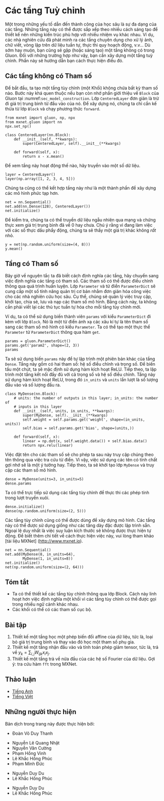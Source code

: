 <!-- ===================== Bắt đầu dịch Phần 1 ===================== -->
<!-- ========================================= REVISE PHẦN 1 - BẮT ĐẦU =================================== -->

<!--
# Custom Layers
-->

# Các tầng Tuỳ chỉnh

<!--
One of the reasons for the success of deep learning can be found in the wide range of layers that can be used in a deep network. 
This allows for a tremendous degree of customization and adaptation. 
For instance, scientists have invented layers for images, text, pooling, loops, dynamic programming, even for computer programs. 
Sooner or later you will encounter a layer that does not exist yet in Gluon, or even better, you will eventually invent a new layer that works well for your problem at hand. 
This is when it is time to build a custom layer. This section shows you how.
-->

<!-- UPDATE
One of factors behind deep learnings success is the availability of a wide range of layers that can be composed in creative ways to design architectures suitable for a wide variety of tasks.
For instance, researchers have invented layers specifically for handling images, text, looping over sequential data, performing dynamic programming, etc.
Sooner or later you will encounter (or invent) a layer that does not exist yet in Gluon,
In these cases, you must build a custom layer.
In this section, we show you how.
-->

Một trong những yếu tố dẫn đến thành công của học sâu là sự đa dạng của các tầng. 
Những tầng này có thể được sắp xếp theo nhiều cách sáng tạo để thiết kế nên những kiến trúc phù hợp với nhiều nhiệm vụ khác nhau. 
Ví dụ, các nhà nghiên cứu đã phát minh ra các tầng chuyên dụng cho xử lý ảnh, chữ viết, vòng lặp trên dữ liệu tuần tự, thực thi quy hoạch động, v.v...
Dù sớm hay muộn, bạn cũng sẽ gặp (hoặc sáng tạo) một tầng không có trong Gluon.
Đối với những trường hợp như vậy, bạn cần xây dựng một tầng tuỳ chỉnh. 
Phần này sẽ hướng dẫn bạn cách thực hiện điều đó.

<!--
## Layers without Parameters
-->

## Các tầng không có Tham số

<!--
Since this is slightly intricate, we start with a custom layer (also known as Block) that does not have any inherent parameters. 
Our first step is very similar to when we introduced blocks in :numref:`sec_model_construction`. 
The following `CenteredLayer` class constructs a layer that subtracts the mean from the input.
We build it by inheriting from the Block class and implementing the `forward` method.
-->

<!-- UPDATE
To start, we construct a custom layer (a Block) that does not have any parameters of its own. 
This should look familiar if you recall our introduction to Gluon's `Block` in :numref:`sec_model_construction`. 
The following `CenteredLayer` class simply subtracts the mean from its input. 
To build it, we simply need to inherit from the Block class and implement the `forward` method.
-->

Để bắt đầu, ta tạo một tầng tùy chỉnh (một Khối) không chứa bất kỳ tham số nào.
Bước này khá quen thuộc nếu bạn còn nhớ phần giới thiệu về `Block` của Gluon tại :numref:`sec_model_construction`.
Lớp `CenteredLayer` đơn giản là trừ đi giá trị trung bình từ đầu vào của nó.
Để xây dựng nó, chúng ta chỉ cần kế thừa từ lớp `Block` và chạy phương thức `forward`.

```{.python .input  n=1}
from mxnet import gluon, np, npx
from mxnet.gluon import nn
npx.set_np()

class CenteredLayer(nn.Block):
    def __init__(self, **kwargs):
        super(CenteredLayer, self).__init__(**kwargs)

    def forward(self, x):
        return x - x.mean()
```

<!--
Let us verify that our layer works as intended by feeding some data through it.
-->

Để xem tầng này hoạt động thế nào, hãy truyền vào một số dữ liệu.

```{.python .input  n=2}
layer = CenteredLayer()
layer(np.array([1, 2, 3, 4, 5]))
```

<!--
We can now incorporate our layer as a component in constructing more complex models.
-->

Chúng ta cũng có thể kết hợp tầng này như là một thành phần để xây dựng các mô hình phức tạp hơn.

```{.python .input  n=3}
net = nn.Sequential()
net.add(nn.Dense(128), CenteredLayer())
net.initialize()
```

<!--
Let's see whether the centering layer did its job. 
For that we send random data through the network and check whether the mean vanishes. 
Note that since we are dealing with floating point numbers, we are going to see a very small albeit typically nonzero number.
-->

<!-- UPDATE
As an extra sanity check, we can send random data through the network and check that the mean is in fact 0.
Because we are dealing with floating point numbers, we may still see a *very* small nonzero number due to quantization.
-->

Để kiểm tra, chúng ta có thể truyền dữ liệu ngẫu nhiên qua mạng và chứng thực xem giá trị trung bình đã về 0 hay chưa.
Chú ý rằng vì đang làm việc với các số thực dấu phẩy động, chúng ta sẽ thấy một giá trị khác không *rất* nhỏ.

```{.python .input  n=4}
y = net(np.random.uniform(size=(4, 8)))
y.mean()
```

<!-- ===================== Kết thúc dịch Phần 1 ===================== -->

<!-- ===================== Bắt đầu dịch Phần 2 ===================== -->

<!-- ========================================= REVISE PHẦN 1 - KẾT THÚC ===================================-->

<!-- ========================================= REVISE PHẦN 2 - BẮT ĐẦU ===================================-->

<!--
## Layers with Parameters
-->

## Tầng có Tham số

<!--
Now that we know how to define layers in principle, let's define layers with parameters. 
These can be adjusted through training. 
In order to simplify things for an avid deep learning researcher the `Parameter` class and the `ParameterDict` dictionary provide some basic housekeeping functionality. 
In particular, they govern access, initialization, sharing, saving and loading model parameters. 
For instance, this way we do not need to write custom serialization routines for each new custom layer.
-->

<!-- UPDATE
Now that we know how to define simple layers let us move on to defining layers with parameters that can be adjusted through training. 
To automate some of the routine work the `Parameter` class and the `ParameterDict` dictionary provide some basic housekeeping functionality.
In particular, they govern access, initialization, sharing, saving and loading model parameters. 
This way, among other benefits, we will not need to write custom serialization routines for every custom layer.
-->

Bây giờ về nguyên tắc ta đã biết cách định nghĩa các tầng, hãy chuyển sang việc định nghĩa các tầng có tham số.
Các tham số có thể được điều chỉnh thông qua quá trình huấn luyện.
Lớp `Parameter` và từ điển `ParameterDict` sẽ cung cấp một số tính năng quản trị cơ bản nhằm đơn giản hóa công việc cho các nhà nghiên cứu học sâu.
Cụ thể, chúng sẽ quản lý việc truy cập, khởi tạo, chia sẻ, lưu và nạp các tham số mô hình.
Bằng cách này, ta không cần phải viết lại các thủ tục tuần tự hóa cho mỗi tầng tùy chỉnh mới.

<!--
For instance, we can use the member variable `params` of the `ParameterDict` type that comes with the Block class. 
It is a dictionary that maps string type parameter names to model parameters in the `Parameter` type.
We can create a `Parameter` instance from `ParameterDict` via the `get` function.
-->

<!-- UPDATE
The `Block` class contains a `params` variable of the `ParameterDict` type. 
This dictionary maps strings representing parameter names to model parameters (of the `Parameter` type). 
The `ParameterDict` also supplied a `get` function that makes it easy to generate a new parameter with a specified name and shape.
-->

Ví dụ, ta có thể sử dụng biến thành viên `params` với kiểu `ParameterDict` đi kèm với lớp `Block`.
Nó là một từ điển ánh xạ các xâu kí tự là tên tham số sang các tham số mô hình có kiểu `Parameter`.
Ta có thể tạo một thực thể `Parameter` từ `ParameterDict` thông qua hàm `get`.

```{.python .input  n=7}
params = gluon.ParameterDict()
params.get('param2', shape=(2, 3))
params
```

<!--
Let's use this to implement our own version of the dense layer. 
It has two parameters: bias and weight. To make it a bit nonstandard, we bake in the ReLU activation as default. 
Next, we implement a fully connected layer with both weight and bias parameters.
It uses ReLU as an activation function, where `in_units` and `units` are the number of inputs and the number of outputs, respectively.
-->

<!-- UPDATE
We now have all the basic ingredients that we need to implement our own version of Gluon's `Dense` layer. 
Recall that this layer requires two parameters, one to represent the weight and another for the bias. 
In this implementation, we bake in the ReLU activation as a default.
In the `__init__` function, `in_units` and `units` denote the number of inputs and outputs, respectively.
-->

Ta sẽ sử dụng biến `params` này để tự lập trình một phiên bản khác của tầng `Dense`.
Tầng này gồm có hai tham số: hệ số điều chỉnh và trọng số. Để biến tấu một chút, ta sẽ mặc định sử dụng hàm kích hoạt ReLU.
Tiếp theo, ta lập trình một tầng kết nối đầy đủ với cả trọng số và hệ số điều chỉnh.
Tầng này sử dụng hàm kích hoạt ReLU, trong đó `in_units` và `units` lần lượt là số lượng đầu vào và số lượng đầu ra.


```{.python .input  n=19}
class MyDense(nn.Block):
    # units: the number of outputs in this layer; in_units: the number of
    # inputs in this layer
    def __init__(self, units, in_units, **kwargs):
        super(MyDense, self).__init__(**kwargs)
        self.weight = self.params.get('weight', shape=(in_units, units))
        self.bias = self.params.get('bias', shape=(units,))

    def forward(self, x):
        linear = np.dot(x, self.weight.data()) + self.bias.data()
        return npx.relu(linear)
```

<!--
Naming the parameters allows us to access them by name through dictionary lookup later. 
It is a good idea to give them instructive names. 
Next, we instantiate the `MyDense` class and access its model parameters.
-->

<!-- UPDATE
Naming our parameters allows us to access them by name through dictionary lookup later.
Generally, you will want to give your variables simple names that make their purpose clear.
Next, we instantiate the `MyDense` class and access its model parameters.
Note that the Block's name is automatically prepended to each Parameter's name.
-->

Việc đặt tên cho các tham số sẽ cho phép ta sau này truy cập chúng theo tên thông qua việc tra cứu từ điển.
Vì vậy, việc sử dụng các tên có tính chất gợi nhớ sẽ là một ý tưởng hay.
Tiếp theo, ta sẽ khởi tạo lớp `MyDense` và truy cập các tham số mô hình.

```{.python .input}
dense = MyDense(units=3, in_units=5)
dense.params
```

<!--
We can directly carry out forward calculations using custom layers.
-->

Ta có thể trực tiếp sử dụng các tầng tùy chỉnh để thực thi các phép tính trong lượt truyền xuôi.


```{.python .input  n=20}
dense.initialize()
dense(np.random.uniform(size=(2, 5)))
```

<!--
We can also construct models using custom layers. 
Once we have that we can use it just like the built-in dense layer. 
The only exception is that in our case size inference is not automatic. 
Please consult the [MXNet documentation](http://www.mxnet.io) for details on how to do this.
-->

<!-- UPDATE
We can also construct models using custom layers.
Once we have that we can use it just like the built-in dense layer.
The only exception is that in our case, shape inference is not automatic. 
If you are interested in these bells and whisteles, please consult the [MXNet documentation](http://www.mxnet.io) for details on how to implement shape inference in custom layers.
-->

Các tầng tùy chỉnh cũng có thể được dùng để xây dựng mô hình.
Các tầng này có thể được sử dụng giống như các tầng dày đặc được lập trình sẵn.
Ngoại lệ duy nhất là việc suy luận kích thước sẽ không được thực hiện tự động.
Để biết thêm chi tiết về cách thực hiện việc này, vui lòng tham khảo [tài liệu MXNet] (http://www.mxnet.io).

```{.python .input  n=19}
net = nn.Sequential()
net.add(MyDense(8, in_units=64),
        MyDense(1, in_units=8))
net.initialize()
net(np.random.uniform(size=(2, 64)))
```

<!-- ===================== Kết thúc dịch Phần 2 ===================== -->

<!-- ===================== Bắt đầu dịch Phần 3 ===================== -->

<!--
## Summary
-->

## Tóm tắt

<!--
* We can design custom layers via the Block class. This is more powerful than defining a block factory, since it can be invoked in many contexts.
* Blocks can have local parameters.
-->

<!-- UPDATE
* We can design custom layers via the Block class. This allows us to define flexible new layers that behave differently from any existing layers in the library.
* Once defined, custom layers can be invoked in arbitrary contexts and architectures.
* Blocks can have local parameters, which are stored as a `ParameterDict` object in each Blovk's `params` attribute.
-->

* Ta có thể thiết kế các tầng tùy chỉnh thông qua lớp Block. Cách này linh hoạt hơn việc định nghĩa một khối vì các tầng tùy chỉnh có thể được gọi trong nhiều ngữ cảnh khác nhau.
* Các khối có thể có các tham số cục bộ.


<!--
## Exercises
-->

## Bài tập

<!--
1. Design a layer that learns an affine transform of the data, i.e., it removes the mean and learns an additive parameter instead.
2. Design a layer that takes an input and computes a tensor reduction, i.e., it returns $y_k = \sum_{i, j} W_{ijk} x_i x_j$.
3. Design a layer that returns the leading half of the Fourier coefficients of the data. Hint: look up the `fft` function in MXNet.
-->

<!-- UPDATE
1. Design a layer that learns an affine transform of the data.
2. Design a layer that takes an input and computes a tensor reduction, i.e., it returns $y_k = \sum_{i, j} W_{ijk} x_i x_j$.
3. Design a layer that returns the leading half of the Fourier coefficients of the data. Hint: look up the `fft` function in MXNet.
-->

1. Thiết kế một tầng học một phép biến đổi affine của dữ liệu, tức là, loại bỏ giá trị trung bình và thay vào đó học một tham số phụ gia. <!--  -->
2. Thiết kế một tầng nhận đầu vào và tính toán phép giảm tensor, tức là, trả về $y_k = \sum_{i, j} W_{ijk} x_i x_j$.
3. Thiết kế một tầng trả về nửa đầu của các hệ số Fourier của dữ liệu. Gợi ý: tra cứu hàm `fft` trong MXNet.

<!-- ===================== Kết thúc dịch Phần 3 ===================== -->
<!-- ========================================= REVISE PHẦN 2 - KẾT THÚC ===================================-->

<!--
## [Discussions](https://discuss.mxnet.io/t/2328)
-->

## Thảo luận
* [Tiếng Anh](https://discuss.mxnet.io/t/2328)
* [Tiếng Việt](https://forum.machinelearningcoban.com/c/d2l)

## Những người thực hiện
Bản dịch trong trang này được thực hiện bởi:
<!--
Tác giả của mỗi Pull Request điền tên mình và tên những người review mà bạn thấy
hữu ích vào từng phần tương ứng. Mỗi dòng một tên, bắt đầu bằng dấu `*`.

Lưu ý:
* Nếu reviewer không cung cấp tên, bạn có thể dùng tên tài khoản GitHub của họ
với dấu `@` ở đầu. Ví dụ: @aivivn.

* Tên đầy đủ của các reviewer có thể được tìm thấy tại https://github.com/aivivn/d2l-vn/blob/master/docs/contributors_info.md
-->

* Đoàn Võ Duy Thanh
<!-- Phần 1 -->
* Nguyễn Lê Quang Nhật
* Nguyễn Văn Cường
* Phạm Hồng Vinh
* Lê Khắc Hồng Phúc
* Phạm Minh Đức
<!-- Phần 2 -->
* Nguyễn Duy Du
* Lê Khắc Hồng Phúc

<!-- Phần 3 -->
* Nguyễn Duy Du
* Lê Khắc Hồng Phúc
